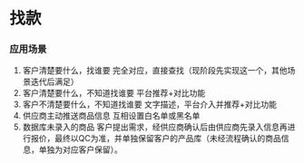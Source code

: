 # 找款

### 应用场景

1. 客户清楚要什么，找谁要 
   完全对应，直接查找（现阶段先实现这一个，其他场景迭代后满足）
2. 客户清楚要什么，不知道找谁要 
   平台推荐+对比功能
3. 客户不清楚要什么，不知道找谁要 
   文字描述，平台介入并推荐+对比功能
4. 供应商主动推送商品信息 
   互相设置白名单或黑名单
5. 数据库未录入的商品 
   客户提出需求，经供应商确认后由供应商先录入信息再进行报价，最终以QC为准，并单独保留客户的产品库（未经流程确认的商品信息，单独为对应客户保留）。



